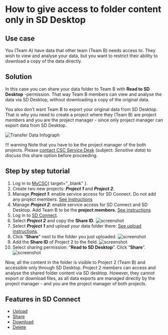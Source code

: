 # How to give access to folder content only in SD Desktop

## Use case

You (Team A) have data that other team (Team B) needs access to. They wish to view and analyse your data, but you want to restrict their ability to download a copy of the data directly.

## Solution

In this case you can share your data folder to Team B with **Read to SD Desktop** -permission. That way Team B members can view and analyse the data via SD Desktop, without downloading a copy of the original data.

You also don’t want Team B to export your original data from SD Desktop. That is why you need to create a project where they (Team B) are project members and you are the project manager - since only project manager can export data from SD Desktop.


![Transfer Data Infograph](https://a3s.fi/docs-files/sensitive-data/SD_Connect/UseCase_ReadToDesktop.png)

!!! warning
    Note that you have to be the project manager of the both projects. Please [contact CSC Service Desk](../../support/contact.md) (subject: *Sensitive data*) to discuss this share option before proceeding.

## Step by step tutorial

1. Log in to [MyCSC](https://my.csc.fi/login){ target="_blank" }.
2. Create two new projects: ***Project 1*** and ***Project 2***.
3. Manage ***Project 1***: enable service access for SD Connect. Do not add any project members. [See instructions](./sd-access.md)
4. Manage ***Project 2***: enable service access for SD Connect and SD Desktop. Add Team B to be the **project members.** [See instructions](./sd-access.md)
5. Log in to [SD Connect](./sd-connect-login.md).
6. Select ***Project 2*** and copy the **Share ID**. 
![screenshot](https://a3s.fi/docs-files/sensitive-data/SD_Connect/UseCase_ShareID2.png)
7. Select ***Project 1*** and upload your data folder there: [See upload instructions](./sd-connect-upload.md).
8. Click “**Share**” next to the folder you just uploaded.
![screenshot](https://a3s.fi/docs-files/sensitive-data/SD_Connect/UseCase_ShareButton2.png)
9. Add the **Share ID** of Project 2 to the field.
![screenshot](https://a3s.fi/docs-files/sensitive-data/SD_Connect/UseCase_AddShareID2.png)
10. Select sharing permission: “**Read to SD Desktop**”. Click “**Share**”.
![screenshot](https://a3s.fi/docs-files/sensitive-data/SD_Connect/UseCase_SelectPermission2.png)

Now, all the content in the folder is visible to Project 2 (Team B) and accessible only through SD Desktop. Project 2 members can access and analyse the shared folder content via SD desktop. However, they cannot export or download files, as all data exports are managed directly by the project manager - and you are the project manager of both projects.


## Features in SD Connect 

* [Upload](./sd-connect-upload.md)
* [Share](./sd-connect-share.md)
* [Download](./sd-connect-download.md)
* [Delete](./sd-connect-delete.md)